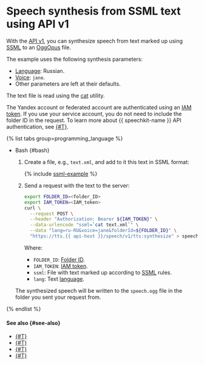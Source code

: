 # Speech synthesis from SSML text using API v1

With the [API v1](../request.md), you can synthesize speech from text marked up using [SSML](../markup/ssml.md) to an [OggOpus](../../formats.md) file.

The example uses the following synthesis parameters:

* [Language](../index.md#langs): Russian.
* [Voice](../voices.md): `jane`.
* Other parameters are left at their defaults.

The text file is read using the [cat](https://en.wikipedia.org/wiki/Cat_(Unix)) utility.

The Yandex account or federated account are authenticated using an [IAM token](../../../iam/concepts/authorization/iam-token.md). If you use your service account, you do not need to include the folder ID in the request. To learn more about {{ speechkit-name }} API authentication, see [{#T}](../../concepts/auth.md).

{% list tabs group=programming_language %}

- Bash {#bash}

  1. Create a file, e.g., `text.xml`, and add to it this text in SSML format:

     {% include [ssml-example](../../../_includes/speechkit/ssml-example.md) %}

  1. Send a request with the text to the server:

     ```bash
     export FOLDER_ID=<folder_ID>
     export IAM_TOKEN=<IAM_token>
     curl \
       --request POST \
       --header "Authorization: Bearer ${IAM_TOKEN}" \
       --data-urlencode "ssml=`cat text.xml`" \
       --data "lang=ru-RU&voice=jane&folderId=${FOLDER_ID}" \
       "https://tts.{{ api-host }}/speech/v1/tts:synthesize" > speech.ogg
     ```

     Where:

     * `FOLDER_ID`: [Folder ID](../../../resource-manager/operations/folder/get-id.md).
     * `IAM_TOKEN`: [IAM token](../../../iam/concepts/authorization/iam-token.md).
     * `ssml`: File with text marked up according to [SSML](../markup/ssml.md) rules.
     * `lang`: Text [language](../index.md#langs).

  The synthesized speech will be written to the `speech.ogg` file in the folder you sent your request from.

{% endlist %}

#### See also {#see-also}

* [{#T}](../request.md)
* [{#T}](tts-wav.md)
* [{#T}](tts-ogg.md)
* [{#T}](../../concepts/auth.md)